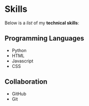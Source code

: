 # Skills

Below is a _list_ of my **technical skills**:

## Programming Languages
- Python
- HTML
- Javascript
- CSS

## Collaboration
- GitHub
- Git
